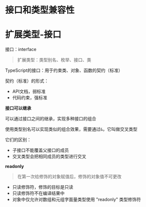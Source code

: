 # 接口和类型兼容性

# 扩展类型-接口

接口：interface

> 扩展类型：类型别名、枚举、接口、类

TypeScript的接口：用于约束类、对象、函数的契约（标准）

契约（标准）的形式：
- API文档，弱标准
- 代码约束，强标准

**接口可以继承**

可以通过接口之间的继承，实现多种接口的组合

使用类型别名可以实现类似的组合效果，需要通过```&```，它叫做交叉类型

它们的区别：
- 子接口不能覆盖父接口的成员
- 交叉类型会把相同成员的类型进行交叉

**readonly**
> 在第一次给修饰的对象赋值后，修饰的对象值不可更改
- 只读修饰符，修饰的目标是只读
- 只读修饰符不在编译结果中
- 对象中仅允许对数组和元组字面量类型使用 "readonly" 类型修饰符
